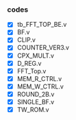 ### codes
- [X] tb_FFT_TOP_BE.v
- [X] BF.v
- [X] CLIP.v
- [X] COUNTER_VER3.v
- [X] CPX_MULT.v
- [X] D_REG.v
- [X] FFT_Top.v
- [X] MEM_R_CTRL.v
- [X] MEM_W_CTRL.v
- [X] ROUND_2B.v
- [X] SINGLE_BF.v
- [X] TW_ROM.v
